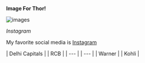 **Image For Thor!**


![images](http://maxblizz.com/wp-content/uploads/2022/01/thor.jpg)

_Instagram_

My favorite social media is [Instagram](https://instagram.com)

| Delhi Capitals | | RCB |
| --- | | --- |
| Warner | | Kohli |
